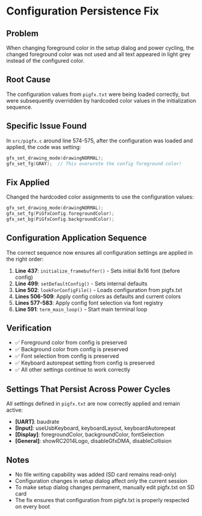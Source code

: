 # Configuration Persistence Fix

## Problem
When changing foreground color in the setup dialog and power cycling, the changed foreground color was not used and all text appeared in light grey instead of the configured color.

## Root Cause
The configuration values from `pigfx.txt` were being loaded correctly, but were subsequently overridden by hardcoded color values in the initialization sequence.

## Specific Issue Found
In `src/pigfx.c` around line 574-575, after the configuration was loaded and applied, the code was setting:

```c
gfx_set_drawing_mode(drawingNORMAL);
gfx_set_fg(GRAY);  // This overwrote the config foreground color!
```

## Fix Applied
Changed the hardcoded color assignments to use the configuration values:

```c
gfx_set_drawing_mode(drawingNORMAL);
gfx_set_fg(PiGfxConfig.foregroundColor);
gfx_set_bg(PiGfxConfig.backgroundColor);
```

## Configuration Application Sequence
The correct sequence now ensures all configuration settings are applied in the right order:

1. **Line 437**: `initialize_framebuffer()` - Sets initial 8x16 font (before config)
2. **Line 499**: `setDefaultConfig()` - Sets internal defaults
3. **Line 502**: `lookForConfigFile()` - Loads configuration from pigfx.txt
4. **Lines 506-509**: Apply config colors as defaults and current colors
5. **Lines 577-583**: Apply config font selection via font registry
6. **Line 591**: `term_main_loop()` - Start main terminal loop

## Verification
- ✅ Foreground color from config is preserved
- ✅ Background color from config is preserved  
- ✅ Font selection from config is preserved
- ✅ Keyboard autorepeat setting from config is preserved
- ✅ All other settings continue to work correctly

## Settings That Persist Across Power Cycles
All settings defined in `pigfx.txt` are now correctly applied and remain active:

- **[UART]**: baudrate
- **[Input]**: useUsbKeyboard, keyboardLayout, keyboardAutorepeat  
- **[Display]**: foregroundColor, backgroundColor, fontSelection
- **[General]**: showRC2014Logo, disableGfxDMA, disableCollision

## Notes
- No file writing capability was added (SD card remains read-only)
- Configuration changes in setup dialog affect only the current session
- To make setup dialog changes permanent, manually edit pigfx.txt on SD card
- The fix ensures that configuration from pigfx.txt is properly respected on every boot
